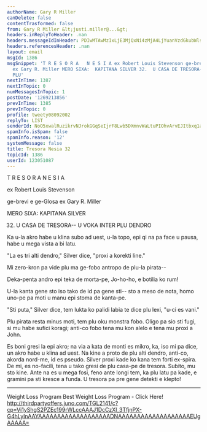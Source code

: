 ```yaml
---
authorName: Gary R Miller
canDelete: false
contentTrasformed: false
from: Gary R Miller &lt;justi.miller@...&gt;
headers.inReplyToHeader: .nan
headers.messageIdInHeader: PDIwMTAwMzIxLjE3MjQxNi4zMjA4LjYuanVzdGkubWlsbGVyQGp1bm8uY29tPg==
headers.referencesHeader: .nan
layout: email
msgId: 1386
msgSnippet: 'T R E S O R A   N E S I A ex Robert Louis Stevenson ge-brevi e ge-Glosa
  ex Gary R. Miller MERO SIXA:  KAPITANA SILVER 32.  U CASA DE TRESORA-- U VOKA INTER
  PLU'
nextInTime: 1387
nextInTopic: 0
numMessagesInTopic: 1
postDate: '1269213856'
prevInTime: 1385
prevInTopic: 0
profile: tweety08092002
replyTo: LIST
senderId: NoO5xwalRuzikrvNJrokGGqSeIjrF8Lwb5DXmnvWaLtuPIOhvArvEJItbxq1a3Aa4F-sWKw3iWUu7HnTCIb-sTl2Z-ASjqgdhAUokQ
spamInfo.isSpam: false
spamInfo.reason: '12'
systemMessage: false
title: Tresora Nesia 32
topicId: 1386
userId: 123051087
---
```



  T R E S O R A   N E S I A

  ex Robert Louis Stevenson

  ge-brevi e ge-Glosa ex Gary R. Miller

 MERO SIXA:  KAPITANA SILVER

32.  U CASA DE TRESORA-- U VOKA INTER PLU DENDRO

 Ka u-la akro habe u klina subo ad uest, u-la topo, epi qi na pa face u
pausa, habe u mega vista a bi latu.

 "La es tri alti dendro," Silver dice, "proxi a korekti line."

 Mi zero-kron pa vide plu ma ge-fobo antropo de plu-la pirata--

 Deka-penta andro epi teka de morta-pe,
 Jo-ho-ho, e botilia ko rum!

 U-la kanta gene sto iso tako de id pa gene sti-- sto a meso de nota,
homo uno-pe pa moti u manu epi stoma de kanta-pe.

 "Sti puta," Silver dice, tem lukta ko palidi labia te dice plu lexi,
"u-ci es vani."

 Plu pirata resta minus moti, tem plu oku monstra fobo.  Oligo pa sio sti
fugi, si mu habe sufici koragi; anti-co fobo tena mu kon alelo e tena mu
proxi a John.

 Es boni gresi la epi akro; na via a kata de monti es mikro, ka, iso mi
pa dice, un akro habe u klina ad uest.  Na kine a proto de plu alti
dendro, anti-co, akorda nord-me, id es pseudo.  Silver proxi kade ko kana
tem forti ex-spira.  De mi, es no-facili, tena u tako gresi de plu
casa-pe de tresora.  Subito, mu sto kine.  Ante na es u mega fosi, feno
ante longi tem, ka plu latu pa kade, e gramini pa sti kresce a funda.  U
tresora pa pre gene detekti e klepto!
____________________________________________________________
Weight Loss Program
Best Weight Loss Program - Click Here!
http://thirdpartyoffers.juno.com/TGL2141/c?cp=Vi1yShgS2PZEc199rWLccAAAJ1DcCzXl_3TfjnPX-G4hLylnAAYAAAAAAAAAAAAAAAAAAADNAAAAAAAAAAAAAAAAAAAEUgAAAAA=

